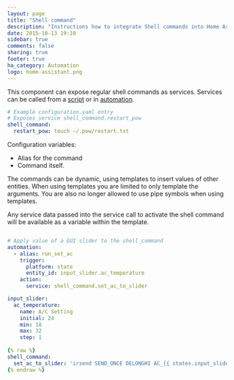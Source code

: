 ```yaml
---
layout: page
title: "Shell command"
description: "Instructions how to integrate Shell commands into Home Assistant."
date: 2015-10-13 19:10
sidebar: true
comments: false
sharing: true
footer: true
ha_category: Automation
logo: home-assistant.png
---
```


This component can expose regular shell commands as services. Services can be called from a [script] or in [automation].

[script]: /components/script/
[automation]: /getting-started/automation/

```yaml
# Example configuration.yaml entry
# Exposes service shell_command.restart_pow
shell_command:
  restart_pow: touch ~/.pow/restart.txt
```

Configuration variables:

 - Alias for the command
 - Command itself.

The commands can be dynamic, using templates to insert values of other entities. When using templates you are limited to only template the arguments. You are also no longer allowed to use pipe symbols when using templates.

Any service data passed into the service call to activate the shell command will be available as a variable within the template.

```yaml

# Apply value of a GUI slider to the shell_command
automation:
  - alias: run_set_ac
    trigger:
      platform: state
      entity_id: input_slider.ac_temperature
    action:
      service: shell_command.set_ac_to_slider

input_slider:
  ac_temperature:
    name: A/C Setting
    initial: 24
    min: 18
    max: 32
    step: 1
    
{% raw %}
shell_command:
  set_ac_to_slider: 'irsend SEND_ONCE DELONGHI AC_{{ states.input_slider.ac_temperature.state }}_AUTO'
{% endraw %}
```
